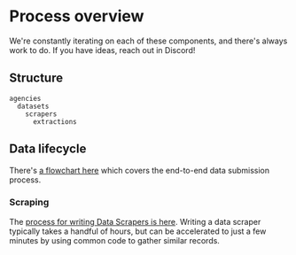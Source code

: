 # Process overview

We're constantly iterating on each of these components, and there's always work to do. If you have ideas, reach out in Discord!

## Structure

```
agencies
  datasets
    scrapers
      extractions      
```

## Data lifecycle

There's [a flowchart here](https://pdap.invisionapp.com/freehand/Data-intake-flow-Q01qjpCvN) which covers the end-to-end data submission process.

### Scraping

The [process for writing Data Scrapers is here](https://github.com/Police-Data-Accessibility-Project/PDAP-Scrapers/blob/main/CONTRIBUTING.md). Writing a data scraper typically takes a handful of hours, but can be accelerated to just a few minutes by using common code to gather similar records.
